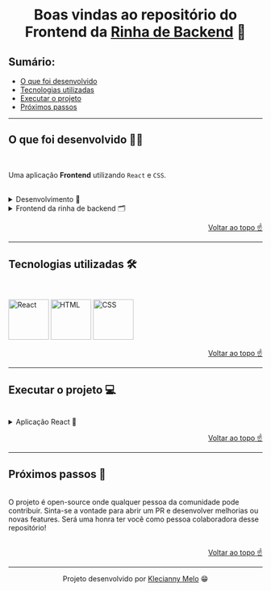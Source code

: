 <h1 id="top" align="center">Boas vindas ao repositório do Frontend da <a href="https://github.com/lincolixavier/tretadev" target="_blank" rel="noopener noreferrer">Rinha de Backend</a> 🐓</h1>

<h2>Sumário:</h2>

- [O que foi desenvolvido](#summary)
- [Tecnologias utilizadas](#tech)
- [Executar o projeto](#execute)
- [Próximos passos](#nextSteps)

---

<h2 id="summary">O que foi desenvolvido 👩‍💻</h2>

<br>

Uma aplicação **Frontend** utilizando `React` e `CSS`.

<br>

<details><summary>Desenvolvimento 🎯</summary>
<p>
Tive a honra de desenvolver o site da excepcional Rinha de Backend, um marco histórico na Bolha Dev do Twitter e das demais localidades da rede mundial de computadores.
</p>
</details>

<details><summary>Frontend da rinha de backend 🗂</summary>
<p>
<a href="https://rinhadebackend.vercel.app/" target="_blank" rel="noopener noreferrer">Na aplicação</a> você tem acesso a todas as informações do  repositório da <a href="https://github.com/zanfranceschi/rinha-de-backend-2023-q3" target="_blank" rel="noopener noreferrer">Rinha de Backend</a> do <a href="https://github.com/zanfranceschi" target="_blank" rel="noopener noreferrer">Francisco Zanfranceschi</a>. É possivel acessar a lista de participantes, o top 10, o vencedor, o ranking de linguagens e os forks do repositório.
</p>
</details>

<p align="right"><a href="#top">Voltar ao topo ☝</a></p>

---

<h2 id="tech">Tecnologias utilizadas 🛠</h2>

<br>

<img title="React" alt="React" height="80" width="80" src="https://cdn.jsdelivr.net/gh/devicons/devicon/icons/react/react-original.svg" /> <img title="HTML" alt="HTML" height="80" width="80" src="https://cdn.jsdelivr.net/gh/devicons/devicon/icons/html5/html5-original.svg" /> <img title="CSS" alt="CSS" height="80" width="80" src="https://cdn.jsdelivr.net/gh/devicons/devicon/icons/css3/css3-original.svg" />

<p align="right"><a href="#top">Voltar ao topo ☝</a></p>

---

<h2 id="execute">Executar o projeto 💻</h2>

<br>

<details><summary>Aplicação React 🎉</summary>
<p>
Para instalar as dependências e iniciar a aplicação React, execute os comandos na ordem a seguir:

```bash
  cd rinhadebackend
```

```bash
  cd src
```

```bash
  npm install
```

```bash
  npm start
```

</p>
</details>

<p align="right"><a href="#top">Voltar ao topo ☝</a></p>

---

<h2 id="nextSteps">Próximos passos 🚀</h2>

<br>
O projeto é open-source onde qualquer pessoa da comunidade pode contribuir. Sinta-se a vontade para abrir um PR e desenvolver melhorias ou novas features. Será uma honra ter você como pessoa colaboradora desse repositório!
<br>
<br>

<p align="right"><a href="#top">Voltar ao topo ☝</a></p>

---

<p align="center">Projeto desenvolvido por <a href="https://www.linkedin.com/in/kecbm/" target="_blank" rel="noopener noreferrer">Klecianny Melo</a> 😁</p>